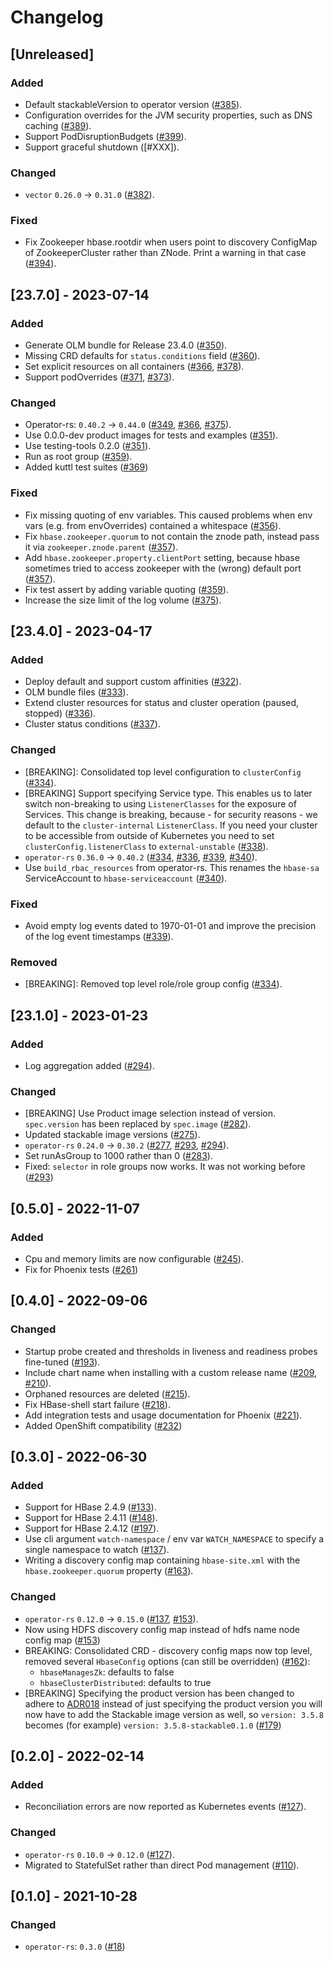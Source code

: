 # Changelog

## [Unreleased]

### Added

- Default stackableVersion to operator version ([#385]).
- Configuration overrides for the JVM security properties, such as DNS caching ([#389]).
- Support PodDisruptionBudgets ([#399]).
- Support graceful shutdown ([#XXX]).

### Changed

- `vector` `0.26.0` -> `0.31.0` ([#382]).

### Fixed

- Fix Zookeeper hbase.rootdir when users point to discovery ConfigMap of ZookeeperCluster rather than ZNode. Print a warning in that case ([#394]).

[#382]: https://github.com/stackabletech/hbase-operator/pull/382
[#385]: https://github.com/stackabletech/hbase-operator/pull/385
[#389]: https://github.com/stackabletech/hbase-operator/pull/389
[#394]: https://github.com/stackabletech/hbase-operator/pull/394
[#399]: https://github.com/stackabletech/hbase-operator/pull/399

## [23.7.0] - 2023-07-14

### Added

- Generate OLM bundle for Release 23.4.0 ([#350]).
- Missing CRD defaults for `status.conditions` field ([#360]).
- Set explicit resources on all containers ([#366], [#378]).
- Support podOverrides ([#371], [#373]).

### Changed

- Operator-rs: `0.40.2` -> `0.44.0` ([#349], [#366], [#375]).
- Use 0.0.0-dev product images for tests and examples ([#351]).
- Use testing-tools 0.2.0 ([#351]).
- Run as root group ([#359]).
- Added kuttl test suites ([#369])

### Fixed

- Fix missing quoting of env variables. This caused problems when env vars (e.g. from envOverrides) contained a whitespace ([#356]).
- Fix `hbase.zookeeper.quorum` to not contain the znode path, instead pass it via `zookeeper.znode.parent` ([#357]).
- Add `hbase.zookeeper.property.clientPort` setting, because hbase sometimes tried to access zookeeper with the (wrong) default port ([#357]).
- Fix test assert by adding variable quoting ([#359]).
- Increase the size limit of the log volume ([#375]).

[#349]: https://github.com/stackabletech/hbase-operator/pull/349
[#350]: https://github.com/stackabletech/hbase-operator/pull/350
[#351]: https://github.com/stackabletech/hbase-operator/pull/351
[#356]: https://github.com/stackabletech/hbase-operator/pull/356
[#357]: https://github.com/stackabletech/hbase-operator/pull/357
[#359]: https://github.com/stackabletech/hbase-operator/pull/359
[#360]: https://github.com/stackabletech/hbase-operator/pull/360
[#366]: https://github.com/stackabletech/hbase-operator/pull/366
[#369]: https://github.com/stackabletech/hbase-operator/pull/369
[#371]: https://github.com/stackabletech/hbase-operator/pull/371
[#373]: https://github.com/stackabletech/hbase-operator/pull/373
[#375]: https://github.com/stackabletech/hbase-operator/pull/375
[#378]: https://github.com/stackabletech/hbase-operator/pull/378

## [23.4.0] - 2023-04-17

### Added

- Deploy default and support custom affinities ([#322]).
- OLM bundle files ([#333]).
- Extend cluster resources for status and cluster operation (paused, stopped) ([#336]).
- Cluster status conditions ([#337]).

### Changed

- [BREAKING]: Consolidated top level configuration to `clusterConfig` ([#334]).
- [BREAKING] Support specifying Service type.
  This enables us to later switch non-breaking to using `ListenerClasses` for the exposure of Services.
  This change is breaking, because - for security reasons - we default to the `cluster-internal` `ListenerClass`.
  If you need your cluster to be accessible from outside of Kubernetes you need to set `clusterConfig.listenerClass`
  to `external-unstable` ([#338]).
- `operator-rs` `0.36.0` -> `0.40.2` ([#334], [#336], [#339], [#340]).
- Use `build_rbac_resources` from operator-rs. This renames the `hbase-sa` ServiceAccount to `hbase-serviceaccount` ([#340]).

### Fixed

- Avoid empty log events dated to 1970-01-01 and improve the precision of the
  log event timestamps ([#339]).

### Removed

- [BREAKING]: Removed top level role/role group config ([#334]).

[#322]: https://github.com/stackabletech/hbase-operator/pull/322
[#333]: https://github.com/stackabletech/hbase-operator/pull/333
[#334]: https://github.com/stackabletech/hbase-operator/pull/334
[#336]: https://github.com/stackabletech/hbase-operator/pull/336
[#337]: https://github.com/stackabletech/hbase-operator/pull/337
[#338]: https://github.com/stackabletech/hbase-operator/pull/338
[#339]: https://github.com/stackabletech/hbase-operator/pull/339
[#340]: https://github.com/stackabletech/hbase-operator/pull/340

## [23.1.0] - 2023-01-23

### Added

- Log aggregation added ([#294]).

### Changed

- [BREAKING] Use Product image selection instead of version. `spec.version` has been replaced by `spec.image` ([#282]).
- Updated stackable image versions ([#275]).
- `operator-rs` `0.24.0` -> `0.30.2` ([#277], [#293], [#294]).
- Set runAsGroup to 1000 rather than 0 ([#283]).
- Fixed: `selector` in role groups now works. It was not working before ([#293])

[#275]: https://github.com/stackabletech/hbase-operator/pull/275
[#277]: https://github.com/stackabletech/hbase-operator/pull/277
[#282]: https://github.com/stackabletech/hbase-operator/pull/282
[#283]: https://github.com/stackabletech/hbase-operator/pull/283
[#293]: https://github.com/stackabletech/hbase-operator/pull/293
[#294]: https://github.com/stackabletech/hbase-operator/pull/294

## [0.5.0] - 2022-11-07

### Added

- Cpu and memory limits are now configurable ([#245]).
- Fix for Phoenix tests ([#261])

[#245]: https://github.com/stackabletech/hbase-operator/pull/245
[#261]: https://github.com/stackabletech/hbase-operator/pull/261

## [0.4.0] - 2022-09-06

### Changed

- Startup probe created and thresholds in liveness and readiness probes fine-tuned ([#193]).
- Include chart name when installing with a custom release name ([#209], [#210]).
- Orphaned resources are deleted ([#215]).
- Fix HBase-shell start failure ([#218]).
- Add integration tests and usage documentation for Phoenix ([#221]).
- Added OpenShift compatibility ([#232])

[#193]: https://github.com/stackabletech/hbase-operator/pull/193
[#209]: https://github.com/stackabletech/hbase-operator/pull/209
[#210]: https://github.com/stackabletech/hbase-operator/pull/210
[#215]: https://github.com/stackabletech/hbase-operator/pull/215
[#218]: https://github.com/stackabletech/hbase-operator/pull/218
[#221]: https://github.com/stackabletech/hbase-operator/pull/221
[#232]: https://github.com/stackabletech/hbase-operator/pull/232

## [0.3.0] - 2022-06-30

### Added

- Support for HBase 2.4.9 ([#133]).
- Support for HBase 2.4.11 ([#148]).
- Support for HBase 2.4.12 ([#197]).
- Use cli argument `watch-namespace` / env var `WATCH_NAMESPACE` to specify
  a single namespace to watch ([#137]).
- Writing a discovery config map containing `hbase-site.xml` with the `hbase.zookeeper.quorum` property ([#163]).

### Changed

- `operator-rs` `0.12.0` -> `0.15.0` ([#137], [#153]).
- Now using HDFS discovery config map instead of hdfs name node config map ([#153])
- BREAKING: Consolidated CRD - discovery config maps now top level, removed several `HbaseConfig` options (can still be overridden) ([#162]):
  - `hbaseManagesZk`: defaults to false
  - `hbaseClusterDistributed`: defaults to true
- [BREAKING] Specifying the product version has been changed to adhere to [ADR018](https://docs.stackable.tech/home/contributor/adr/ADR018-product_image_versioning.html) instead of just specifying the product version you will now have to add the Stackable image version as well, so `version: 3.5.8` becomes (for example) `version: 3.5.8-stackable0.1.0` ([#179])

[#133]: https://github.com/stackabletech/hbase-operator/pull/133
[#137]: https://github.com/stackabletech/hbase-operator/pull/137
[#148]: https://github.com/stackabletech/hbase-operator/pull/148
[#153]: https://github.com/stackabletech/hbase-operator/pull/153
[#162]: https://github.com/stackabletech/hbase-operator/pull/162
[#163]: https://github.com/stackabletech/hbase-operator/pull/163
[#179]: https://github.com/stackabletech/hbase-operator/pull/179
[#197]: https://github.com/stackabletech/hbase-operator/pull/197

## [0.2.0] - 2022-02-14

### Added

- Reconciliation errors are now reported as Kubernetes events ([#127]).

### Changed

- `operator-rs` `0.10.0` -> `0.12.0` ([#127]).
- Migrated to StatefulSet rather than direct Pod management ([#110]).

[#127]: https://github.com/stackabletech/hbase-operator/pull/127
[#110]: https://github.com/stackabletech/hbase-operator/pull/110

## [0.1.0] - 2021-10-28

### Changed

- `operator-rs`: `0.3.0` ([#18])

[#18]: https://github.com/stackabletech/hdfs-operator/pull/18
